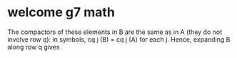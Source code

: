 # welcome g7 math

The compactors of these elements in B are the same as in A (they do not involve row q): in symbols, cq j (B) = cq j (A) for each j. Hence, expanding B along row q gives


